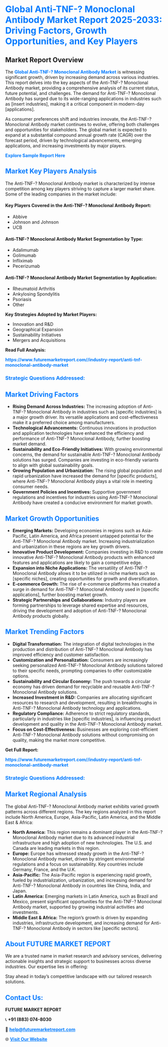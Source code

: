 <h1 style="color: #007BFF;">Global Anti-TNF-? Monoclonal Antibody Market Report 2025-2033: Driving Factors, Growth Opportunities, and Key Players</h1>

<section id="overview">
<h2>Market Report Overview</h2>
<p>The <a href="https://www.futuremarketreport.com//industry-report/anti-tnf-monoclonal-antibody-market" style="color: #007BFF; text-decoration: none;"><strong>Global Anti-TNF-? Monoclonal Antibody Market</strong></a> is witnessing significant growth, driven by increasing demand across various industries. This report delves into the key aspects of the Anti-TNF-? Monoclonal Antibody market, providing a comprehensive analysis of its current status, future potential, and challenges. The demand for Anti-TNF-? Monoclonal Antibody has surged due to its wide-ranging applications in industries such as [insert industries], making it a critical component in modern-day [applications].</p>
<p>As consumer preferences shift and industries innovate, the Anti-TNF-? Monoclonal Antibody market continues to evolve, offering both challenges and opportunities for stakeholders. The global market is expected to expand at a substantial compound annual growth rate (CAGR) over the forecast period, driven by technological advancements, emerging applications, and increasing investments by major players.</p>
</section>

<section id="overview">
<p><a href="https://www.futuremarketreport.com//request-sample/reportId=47169" style="color: #007BFF; text-decoration: none;"><strong>Explore Sample Report Here</strong></a></p>
</section>

<section id="key-players">
<h2 style="color: #007BFF;">Market Key Players Analysis</h2>
<p>The Anti-TNF-? Monoclonal Antibody market is characterized by intense competition among key players striving to capture a larger market share. Some of the leading companies in the market include:</p>
<h4>Key Players Covered in the Anti-TNF-? Monoclonal Antibody Report:</h4>
<ul><li>Abbive</li><li>Johnson and Johnson</li><li>UCB</li></ul>
<h4>Anti-TNF-? Monoclonal Antibody Market Segmentation by Type:</h4>
<ul><li>Adalimumab</li><li>Golimumab</li><li>Infliximab</li><li>Pecerizumab</li></ul>

<h4>Anti-TNF-? Monoclonal Antibody Market Segmentation by Application:</h4>
<ul><li>Rheumatoid Arthritis</li><li>Ankylosing Spondylitis</li><li>Psoriasis</li><li>Other</li></ul>
<p><strong>Key Strategies Adopted by Market Players:</strong></p>
<ul>
<li>Innovation and R&D</li>
<li>Geographical Expansion</li>
<li>Sustainability Initiatives</li>
<li>Mergers and Acquisitions</li>
</ul>
</section>

<section>
<p><strong>Read Full Analysis: </strong></p><a href="https://www.futuremarketreport.com//industry-report/anti-tnf-monoclonal-antibody-market" style="color: #007BFF; text-decoration: none;"><strong>https://www.futuremarketreport.com//industry-report/anti-tnf-monoclonal-antibody-market</strong></a>
<h3 style="color: #007BFF;">Strategic Questions Addressed:</h3>
</section>

<section id="driving-factors">
<h2 style="color: #007BFF;">Market Driving Factors</h2>
<ul>
<li><strong>Rising Demand Across Industries:</strong> The increasing adoption of Anti-TNF-? Monoclonal Antibody in industries such as [specific industries] is a major growth driver. Its versatile applications and cost-effectiveness make it a preferred choice among manufacturers.</li>
<li><strong>Technological Advancements:</strong> Continuous innovations in production and application technologies have enhanced the efficiency and performance of Anti-TNF-? Monoclonal Antibody, further boosting market demand.</li>
<li><strong>Sustainability and Eco-Friendly Initiatives:</strong> With growing environmental concerns, the demand for sustainable Anti-TNF-? Monoclonal Antibody solutions has surged. Companies are investing in eco-friendly variants to align with global sustainability goals.</li>
<li><strong>Growing Population and Urbanization:</strong> The rising global population and rapid urbanization have increased the demand for [specific products], where Anti-TNF-? Monoclonal Antibody plays a vital role in meeting consumer needs.</li>
<li><strong>Government Policies and Incentives:</strong> Supportive government regulations and incentives for industries using Anti-TNF-? Monoclonal Antibody have created a conducive environment for market growth.</li>
</ul>
</section>

<section id="growth-opportunities">
<h2 style="color: #007BFF;">Market Growth Opportunities</h2>
<ul>
<li><strong>Emerging Markets:</strong> Developing economies in regions such as Asia-Pacific, Latin America, and Africa present untapped potential for the Anti-TNF-? Monoclonal Antibody market. Increasing industrialization and urbanization in these regions are key growth drivers.</li>
<li><strong>Innovative Product Development:</strong> Companies investing in R&D to create innovative Anti-TNF-? Monoclonal Antibody products with enhanced features and applications are likely to gain a competitive edge.</li>
<li><strong>Expansion into Niche Applications:</strong> The versatility of Anti-TNF-? Monoclonal Antibody allows it to be utilized in niche markets such as [specific niches], creating opportunities for growth and diversification.</li>
<li><strong>E-commerce Growth:</strong> The rise of e-commerce platforms has created a surge in demand for Anti-TNF-? Monoclonal Antibody used in [specific applications], further boosting market growth.</li>
<li><strong>Strategic Partnerships and Collaborations:</strong> Industry players are forming partnerships to leverage shared expertise and resources, driving the development and adoption of Anti-TNF-? Monoclonal Antibody products globally.</li>
</ul>
</section>

<section id="trending-factors">
<h2 style="color: #007BFF;">Market Trending Factors</h2>
<ul>
<li><strong>Digital Transformation:</strong> The integration of digital technologies in the production and distribution of Anti-TNF-? Monoclonal Antibody has improved efficiency and customer satisfaction.</li>
<li><strong>Customization and Personalization:</strong> Consumers are increasingly seeking personalized Anti-TNF-? Monoclonal Antibody solutions tailored to their specific needs, prompting companies to offer customizable options.</li>
<li><strong>Sustainability and Circular Economy:</strong> The push towards a circular economy has driven demand for recyclable and reusable Anti-TNF-? Monoclonal Antibody solutions.</li>
<li><strong>Increased Investment in R&D:</strong> Companies are allocating significant resources to research and development, resulting in breakthroughs in Anti-TNF-? Monoclonal Antibody technology and applications.</li>
<li><strong>Regulatory Compliance:</strong> Adherence to strict regulatory standards, particularly in industries like [specific industries], is influencing product development and quality in the Anti-TNF-? Monoclonal Antibody market.</li>
<li><strong>Focus on Cost-Effectiveness:</strong> Businesses are exploring cost-efficient Anti-TNF-? Monoclonal Antibody solutions without compromising on quality, making the market more competitive.</li>
</ul>
</section>

<section>
<p><strong>Get Full Report: </strong></p><a href="https://www.futuremarketreport.com//industry-report/anti-tnf-monoclonal-antibody-market" style="color: #007BFF; text-decoration: none;"><strong>https://www.futuremarketreport.com//industry-report/anti-tnf-monoclonal-antibody-market</strong></a>
<h3 style="color: #007BFF;">Strategic Questions Addressed:</h3>
</section>


<section id="regional-analysis">
<h2 style="color: #007BFF;">Market Regional Analysis</h2>
<p>The global Anti-TNF-? Monoclonal Antibody market exhibits varied growth patterns across different regions. The key regions analyzed in this report include North America, Europe, Asia-Pacific, Latin America, and the Middle East & Africa:</p>
<ul>
<li><strong>North America:</strong> This region remains a dominant player in the Anti-TNF-? Monoclonal Antibody market due to its advanced industrial infrastructure and high adoption of new technologies. The U.S. and Canada are leading markets in this region.</li>
<li><strong>Europe:</strong> Europe has witnessed steady growth in the Anti-TNF-? Monoclonal Antibody market, driven by stringent environmental regulations and a focus on sustainability. Key countries include Germany, France, and the U.K.</li>
<li><strong>Asia-Pacific:</strong> The Asia-Pacific region is experiencing rapid growth, fueled by industrialization, urbanization, and increasing demand for Anti-TNF-? Monoclonal Antibody in countries like China, India, and Japan.</li>
<li><strong>Latin America:</strong> Emerging markets in Latin America, such as Brazil and Mexico, present significant opportunities for the Anti-TNF-? Monoclonal Antibody market, supported by growing industrial activities and investments.</li>
<li><strong>Middle East & Africa:</strong> The region’s growth is driven by expanding industries, infrastructure development, and increasing demand for Anti-TNF-? Monoclonal Antibody in sectors like [specific sectors].</li>
</ul>
</section>

<footer>
<h2 style="color: #007BFF;">About FUTURE MARKET REPORT</h2>
<p>We are a trusted name in market research and advisory services, delivering actionable insights and strategic support to businesses across diverse industries. Our expertise lies in offering:</p>

<p>Stay ahead in today’s competitive landscape with our tailored research solutions.</p>

<h2 style="color: #007BFF;">Contact Us:</h2>
<p><strong>FUTURE MARKET REPORT</strong></p>
<p>📞 <strong>+91 (883) 074-8030</strong></p>
<p>📧 <strong><a href="mailto:help@futuremarketreport.com" style="color: #007BFF;">help@futuremarketreport.com</a></strong></p>
<p>🌐 <strong><a href="https://www.futuremarketreport.com/" style="color: #007BFF;">Visit Our Website</a></strong></p>
</footer>
